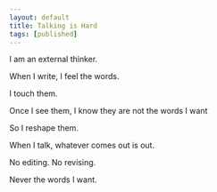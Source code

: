 ```yaml
---
layout: default
title: Talking is Hard
tags: [published]
---
```

I am an external thinker.

When I write, I feel the words.

I touch them.

Once I see them, I know they are not the words I want

So I reshape them.

When I talk, whatever comes out is out.

No editing. No revising.

Never the words I want.
